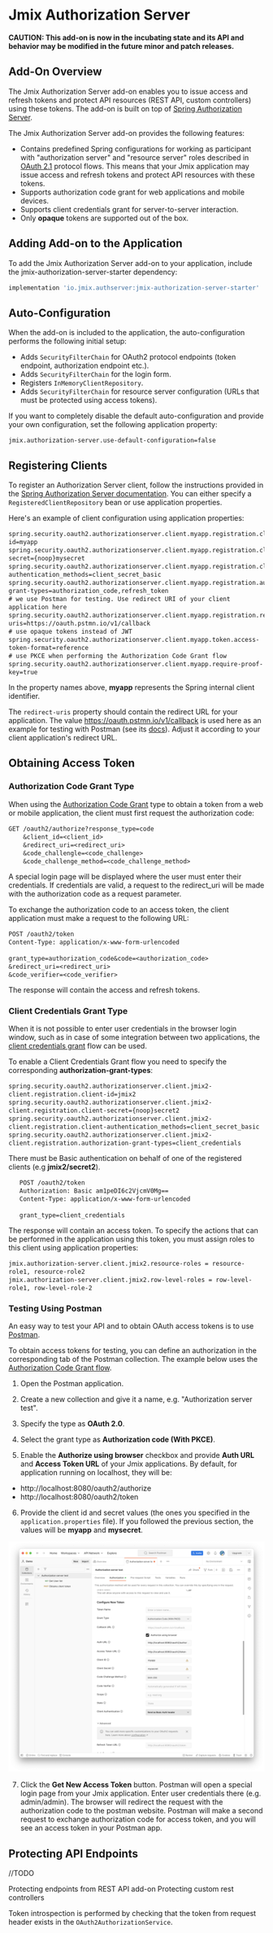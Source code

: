# Jmix Authorization Server

**CAUTION: This add-on is now in the incubating state and its API and behavior may be modified in the future minor and patch releases.**

## Add-On Overview

The Jmix Authorization Server add-on enables you to issue access and refresh tokens and protect API resources (REST API, custom controllers) using these tokens.  The add-on is built on top of [Spring Authorization Server](https://spring.io/projects/spring-authorization-server). 

The Jmix Authorization Server add-on provides the following features:

* Contains predefined Spring configurations for working as participant with "authorization server" and "resource server" roles described in [OAuth 2.1](https://datatracker.ietf.org/doc/html/draft-ietf-oauth-v2-1-08) protocol flows. This means that your Jmix application may issue access and refresh tokens and protect API resources with these tokens.
* Supports authorization code grant for web applications and mobile devices.
* Supports client credentials grant for server-to-server interaction.
* Only **opaque** tokens are supported out of the box.

## Adding Add-on to the Application

To add the Jmix Authorization Server add-on to your application, include the jmix-authorization-server-starter dependency:

```groovy
implementation 'io.jmix.authserver:jmix-authorization-server-starter'
```

## Auto-Configuration

When the add-on is included to the application, the auto-configuration performs the following initial setup:

* Adds `SecurityFilterChain` for OAuth2 protocol endpoints (token endpoint, authorization endpoint etc.). 
* Adds `SecurityFilterChain` for the login form.
* Registers `InMemoryClientRepository`.
* Adds `SecurityFilterChain` for resource server configuration (URLs that must be protected using access tokens).

If you want to completely disable the default auto-configuration and provide your own configuration, set the following application property:

```properties
jmix.authorization-server.use-default-configuration=false
```

## Registering Clients

To register an Authorization Server client, follow the instructions provided in the [Spring Authorization Server documentation](https://docs.spring.io/spring-authorization-server/docs/current/reference/html/core-model-components.html). You can either specify a `RegisteredClientRepository` bean or use application properties.

Here's an example of client configuration using application properties:

```properties
spring.security.oauth2.authorizationserver.client.myapp.registration.client-id=myapp
spring.security.oauth2.authorizationserver.client.myapp.registration.client-secret={noop}mysecret
spring.security.oauth2.authorizationserver.client.myapp.registration.client-authentication_methods=client_secret_basic
spring.security.oauth2.authorizationserver.client.myapp.registration.authorization-grant-types=authorization_code,refresh_token
# we use Postman for testing. Use redirect URI of your client application here
spring.security.oauth2.authorizationserver.client.myapp.registration.redirect-uris=https://oauth.pstmn.io/v1/callback
# use opaque tokens instead of JWT
spring.security.oauth2.authorizationserver.client.myapp.token.access-token-format=reference
# use PKCE when performing the Authorization Code Grant flow
spring.security.oauth2.authorizationserver.client.myapp.require-proof-key=true
```

In the property names above, **myapp** represents the Spring internal client identifier.

The `redirect-uris` property should contain the redirect URL for your application. The value https://oauth.pstmn.io/v1/callback is used here as an example for testing with Postman (see its [docs](https://learning.postman.com/docs/sending-requests/authorization/#oauth-20)). Adjust it according to your client application's redirect URL.

## Obtaining Access Token

### Authorization Code Grant Type

When using the [Authorization Code Grant](https://datatracker.ietf.org/doc/html/draft-ietf-oauth-v2-1-08#name-authorization-code-grant) type to obtain a token from a web or mobile application, the client must first request the authorization code:

```
GET /oauth2/authorize?response_type=code
    &client_id=<client_id>
    &redirect_uri=<redirect_uri>
    &code_challengle=<code_challenge>
    &code_challenge_method=<code_challenge_method>
```

A special login page will be displayed where the user must enter their credentials. If credentials are valid, a request to
the redirect_uri will be made with the authorization code as a request parameter.

To exchange the authorization code to an access token, the client application must make a request to the following URL:

```
POST /oauth2/token
Content-Type: application/x-www-form-urlencoded

grant_type=authorization_code&code=<authorization_code>
&redirect_uri=<redirect_uri>
&code_verifier=<code_verifier>
```

The response will contain the access and refresh tokens.

### Client Credentials Grant Type

When it is not possible to enter user credentials in the browser login window, such as in case of some integration between
two applications, the [client credentials grant](https://datatracker.ietf.org/doc/html/draft-ietf-oauth-v2-1-08#section-4.2) flow can be used.

To enable a Client Credentials Grant flow you need to specify the corresponding **authorization-grant-types**:

```properties
spring.security.oauth2.authorizationserver.client.jmix2-client.registration.client-id=jmix2
spring.security.oauth2.authorizationserver.client.jmix2-client.registration.client-secret={noop}secret2
spring.security.oauth2.authorizationserver.client.jmix2-client.registration.client-authentication_methods=client_secret_basic
spring.security.oauth2.authorizationserver.client.jmix2-client.registration.authorization-grant-types=client_credentials
```

There must be Basic authentication on behalf of one of the registered clients (e.g **jmix2/secret2**).

```
   POST /oauth2/token
   Authorization: Basic am1peDI6c2VjcmV0Mg==
   Content-Type: application/x-www-form-urlencoded

   grant_type=client_credentials
```

The response will contain an access token. To specify the actions that can be performed in the application using this token, you must assign roles to this client using application properties:

```properties
jmix.authorization-server.client.jmix2.resource-roles = resource-role1, resource-role2
jmix.authorization-server.client.jmix2.row-level-roles = row-level-role1, row-level-role-2
```

### Testing Using Postman

An easy way to test your API and to obtain OAuth access tokens is to use [Postman](https://www.postman.com/).

To obtain access tokens for testing, you can define an authorization in the corresponding tab of the Postman collection. The example below uses the [Authorization Code Grant flow](https://datatracker.ietf.org/doc/html/draft-ietf-oauth-v2-1-08#section-4.1). 

1. Open the Postman application.

2. Create a new collection and give it a name, e.g. "Authorization server test".

3. Specify the type as **OAuth 2.0**.

4. Select the grant type as **Authorization code (With PKCE)**.

5. Enable the **Authorize using browser** checkbox and provide **Auth URL** and **Access Token URL** of your Jmix applications. By default, for application running on localhost, they will be:

* http://localhost:8080/oauth2/authorize
* http://localhost:8080/oauth2/token

6. Provide the client id and secret values (the ones you specified in the `application.properties` file). If you followed the previous section, the values will be **myapp** and **mysecret**.

![Postman Authorization Config](images/postman-authorization-config.png)

7. Click the **Get New Access Token** button. Postman will open a special login page from your Jmix application. Enter user credentials there (e.g. admin/admin). The browser will redirect the request with the authorization code to the postman website. Postman will make a second request to exchange authorization code for access token, and you will see an access token in your Postman app.

## Protecting API Endpoints

//TODO

Protecting endpoints from REST API add-on
Protecting custom rest controllers

Token introspection is performed by checking that the token from request header exists in the `OAuth2AuthorizationService`.